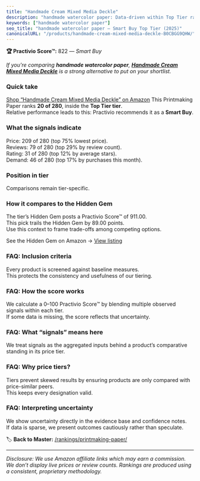 ```yaml
---
title: "Handmade Cream Mixed Media Deckle"
description: "handmade watercolor paper: Data-driven within Top Tier ranking using the Practivio Score™. Positioned by quality, value, demand, findability, momentum."
keywords: ["handmade watercolor paper"]
seo_title: "handmade watercolor paper — Smart Buy Top Tier (2025)"
canonicalURL: "/products/handmade-cream-mixed-media-deckle-B0CBGG9QHW/"
---
```


**🏆 Practivio Score™:** 822 — _Smart Buy_


*If you're comparing **handmade watercolor paper**, **[Handmade Cream Mixed Media Deckle](https://www.amazon.com/dp/B0CBGG9QHW?tag=practivio-20)** is a strong alternative to put on your shortlist.*
### Quick take
[Shop “Handmade Cream Mixed Media Deckle” on Amazon](https://www.amazon.com/dp/B0CBGG9QHW?tag=practivio-20)
This Printmaking Paper ranks **20 of 280**, inside the **Top Tier tier**.  
Relative performance leads to this: Practivio recommends it as a **Smart Buy**.

### What the signals indicate
Price: 209 of 280 (top 75% lowest price).  
Reviews: 79 of 280 (top 29% by review count).  
Rating: 31 of 280 (top 12% by average stars).  
Demand: 46 of 280 (top 17% by purchases this month).

### Position in tier
Comparisons remain tier-specific.

### How it compares to the Hidden Gem
The tier’s Hidden Gem posts a Practivio Score™ of 911.00.  
This pick trails the Hidden Gem by 89.00 points.  
Use this context to frame trade-offs among competing options.  

See the Hidden Gem on Amazon → [View listing](https://www.amazon.com/dp/B01GOO7HL0?tag=practivio-20)

### FAQ: Inclusion criteria
Every product is screened against baseline measures.  
This protects the consistency and usefulness of our tiering.

### FAQ: How the score works
We calculate a 0–100 Practivio Score™ by blending multiple observed signals within each tier.  
If some data is missing, the score reflects that uncertainty.

### FAQ: What “signals” means here
We treat signals as the aggregated inputs behind a product’s comparative standing in its price tier.

### FAQ: Why price tiers?
Tiers prevent skewed results by ensuring products are only compared with price-similar peers.  
This keeps every designation valid.

### FAQ: Interpreting uncertainty
We show uncertainty directly in the evidence base and confidence notes.  
If data is sparse, we present outcomes cautiously rather than speculate.


🏷️ **Back to Master:** [/rankings/printmaking-paper/](/rankings/printmaking-paper/)

---
_Disclosure: We use Amazon affiliate links which may earn a commission. We don’t display live prices or review counts. Rankings are produced using a consistent, proprietary methodology._

